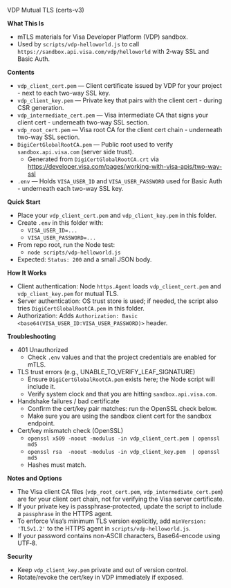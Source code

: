 VDP Mutual TLS (certs-v3)

**What This Is**
- mTLS materials for Visa Developer Platform (VDP) sandbox.
- Used by `scripts/vdp-helloworld.js` to call `https://sandbox.api.visa.com/vdp/helloworld` with 2‑way SSL and Basic Auth.

**Contents**
- `vdp_client_cert.pem` — Client certificate issued by VDP for your project - next to each two-way SSL key.
- `vdp_client_key.pem` — Private key that pairs with the client cert - during CSR generation.
- `vdp_intermediate_cert.pem` — Visa intermediate CA that signs your client cert - underneath two-way SSL section.
- `vdp_root_cert.pem` — Visa root CA for the client cert chain - underneath two-way SSL section.
- `DigiCertGlobalRootCA.pem` — Public root used to verify `sandbox.api.visa.com` (server side trust).
  - Generated from `DigiCertGlobalRootCA.crt` via https://developer.visa.com/pages/working-with-visa-apis/two-way-ssl
- `.env` — Holds `VISA_USER_ID` and `VISA_USER_PASSWORD` used for Basic Auth - underneath each two-way SSL key.

**Quick Start**
- Place your `vdp_client_cert.pem` and `vdp_client_key.pem` in this folder.
- Create `.env` in this folder with:
  - `VISA_USER_ID=...`
  - `VISA_USER_PASSWORD=...`
- From repo root, run the Node test:
  - `node scripts/vdp-helloworld.js`
- Expected: `Status: 200` and a small JSON body.

**How It Works**
- Client authentication: Node `https.Agent` loads `vdp_client_cert.pem` and `vdp_client_key.pem` for mutual TLS.
- Server authentication: OS trust store is used; if needed, the script also tries `DigiCertGlobalRootCA.pem` in this folder.
- Authorization: Adds `Authorization: Basic <base64(VISA_USER_ID:VISA_USER_PASSWORD)>` header.

**Troubleshooting**
- 401 Unauthorized
  - Check `.env` values and that the project credentials are enabled for mTLS.
- TLS trust errors (e.g., UNABLE_TO_VERIFY_LEAF_SIGNATURE)
  - Ensure `DigiCertGlobalRootCA.pem` exists here; the Node script will include it.
  - Verify system clock and that you are hitting `sandbox.api.visa.com`.
- Handshake failures / bad certificate
  - Confirm the cert/key pair matches: run the OpenSSL check below.
  - Make sure you are using the sandbox client cert for the sandbox endpoint.
- Cert/key mismatch check (OpenSSL)
  - `openssl x509 -noout -modulus -in vdp_client_cert.pem | openssl md5`
  - `openssl rsa  -noout -modulus -in vdp_client_key.pem  | openssl md5`
  - Hashes must match.

**Notes and Options**
- The Visa client CA files (`vdp_root_cert.pem`, `vdp_intermediate_cert.pem`) are for your client cert chain, not for verifying the Visa server certificate.
- If your private key is passphrase‑protected, update the script to include a `passphrase` in the HTTPS agent.
- To enforce Visa’s minimum TLS version explicitly, add `minVersion: 'TLSv1.2'` to the HTTPS agent in `scripts/vdp-helloworld.js`.
- If your password contains non‑ASCII characters, Base64‑encode using UTF‑8.

**Security**
- Keep `vdp_client_key.pem` private and out of version control.
- Rotate/revoke the cert/key in VDP immediately if exposed.
